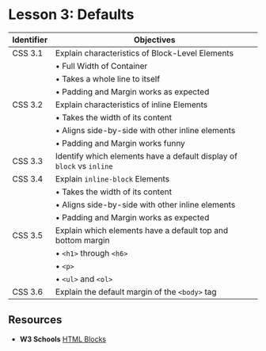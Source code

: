 # Lesson 3: Defaults

Identifier   | Objectives
-------------|------------
CSS 3.1      | Explain characteristics of Block-Level Elements
             | &bull; Full Width of Container
             | &bull; Takes a whole line to itself
             | &bull; Padding and Margin works as expected
CSS 3.2      | Explain characteristics of inline Elements 
             | &bull; Takes the width of its content
             | &bull; Aligns side-by-side with other inline elements
             | &bull; Padding and Margin works funny
CSS 3.3      | Identify which elements have a default display of `block` vs `inline`
CSS 3.4      | Explain `inline-block` Elements
             | &bull; Takes the width of its content
             | &bull; Aligns side-by-side with other inline elements
             | &bull; Padding and Margin works as expected
CSS 3.5      | Explain which elements have a default top and bottom margin
             | &bull; `<h1>` through `<h6>`
             | &bull; `<p>`
             | &bull; `<ul>` and `<ol>`
CSS 3.6      | Explain the default margin of the `<body>` tag

## Resources
- __W3 Schools__ [HTML Blocks](http://www.w3schools.com/html/html_blocks.asp)